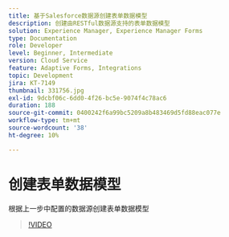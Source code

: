 ```yaml
---
title: 基于Salesforce数据源创建表单数据模型
description: 创建由RESTful数据源支持的表单数据模型
solution: Experience Manager, Experience Manager Forms
type: Documentation
role: Developer
level: Beginner, Intermediate
version: Cloud Service
feature: Adaptive Forms, Integrations
topic: Development
jira: KT-7149
thumbnail: 331756.jpg
exl-id: 9dcbf06c-6dd0-4f26-bc5e-9074f4c78ac6
duration: 188
source-git-commit: 0400242f6a99bc5209a8b483469d5fd88eac077e
workflow-type: tm+mt
source-wordcount: '38'
ht-degree: 10%

---
```


# 创建表单数据模型

根据上一步中配置的数据源创建表单数据模型

>[!VIDEO](https://video.tv.adobe.com/v/331756?quality=12&learn=on)
